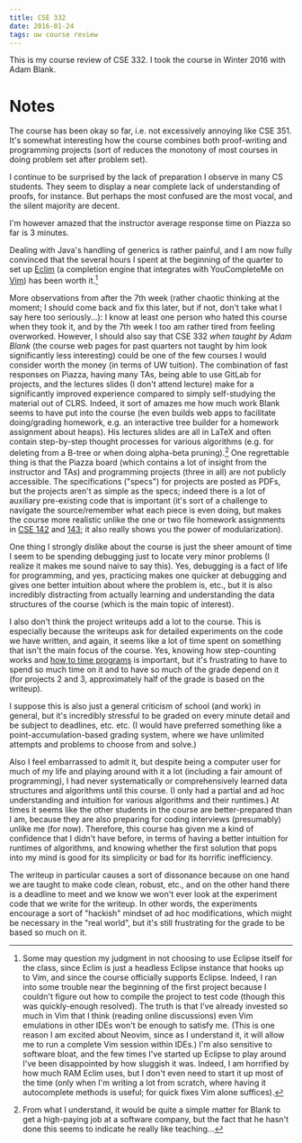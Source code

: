 ```yaml
---
title: CSE 332
date: 2016-01-24
tags: uw course review
---
```


This is my course review of CSE 332. I took the course in Winter 2016 with Adam Blank.

# Notes

The course has been okay so far, i.e. not excessively annoying like CSE 351.
It's somewhat interesting how the course combines both proof-writing and programming projects (sort of reduces the monotony of most courses in doing problem set after problem set).

I continue to be surprised by the lack of preparation I observe in many CS students.
They seem to display a near complete lack of understanding of proofs, for instance.
But perhaps the most confused are the most vocal, and the silent majority are decent.

I'm however amazed that the instructor average response time on Piazza so far is 3 minutes.

Dealing with Java's handling of generics is rather painful, and I am now fully convinced that the several hours I spent at the beginning of the quarter to set up [Eclim](http://eclim.org/) (a completion engine that integrates with YouCompleteMe on [Vim]()) has been worth it.[^eclipse]

More observations from after the 7th week (rather chaotic thinking at
the moment; I should come back and fix this later, but if not, don't
take what I say here too seriously...): I know at least one person
who hated this course when they took it, and by the 7th week I too am
rather tired from feeling overworked. However, I should also say that
CSE 332 *when taught by Adam Blank* (the course web pages for past
quarters not taught by him look significantly less interesting) could be
one of the few courses I would consider worth the money (in terms of UW
tuition). The combination of fast responses on Piazza, having many TAs,
being able to use GitLab for projects, and the lectures slides (I don't
attend lecture) make for a significantly improved experience compared to
simply self-studying the material out of CLRS. Indeed, it sort of amazes
me how much work Blank seems to have put into the course (he even builds
web apps to facilitate doing/grading homework, e.g. an interactive tree
builder for a homework assignment about heaps). His lectures slides are
all in LaTeX and often contain step-by-step thought processes for
various algorithms (e.g. for deleting from a B-tree or when doing
alpha-beta pruning).[^job] One regrettable thing is that the Piazza
board (which contains a lot of insight from the instructor and TAs) and
programming projects (three in all) are not publicly accessible.  The
specifications ("specs") for projects are posted as PDFs, but the
projects aren't as simple as the specs; indeed there is a lot of
auxiliary pre-existing code that is important (it's sort of a challenge
to navigate the source/remember what each piece is even doing, but makes
the course more realistic unlike the one or two file homework
assignments in [CSE 142]() and [143](cse-143); it also really shows you
the power of modularization).

One thing I strongly dislike about the course is just the sheer amount
of time I seem to be spending debugging just to locate very minor
problems (I realize it makes me sound naive to say this). Yes, debugging
is a fact of life for programming, and yes, practicing makes one quicker
at debugging and gives one better intuition about where the problem is,
etc., but it is also incredibly distracting from actually learning and
understanding the data structures of the course (which is the main topic
of interest).

I also don't think the project writeups add a lot to the course. This is
especially because the writeups ask for detailed experiments on the code
we have written, and again, it seems like a lot of time spent on
something that isn't the main focus of the course.  Yes, knowing how
step-counting works and [how to time
programs](https://homes.cs.washington.edu/~djg/teachingMaterials/grossmanSPAC_forkJoinFramework.html#timing)
is important, but it's frustrating to have to spend so much time on it
and to have so much of the grade depend on it (for projects 2 and 3,
approximately half of the grade is based on the writeup).

I suppose this is also just a general criticism of school (and work) in
general, but it's incredibly stressful to be graded on every minute
detail and be subject to deadlines, etc. etc. (I would have preferred
something like a point-accumulation-based grading system, where we have
unlimited attempts and problems to choose from and solve.)

Also I feel embarrassed to admit it, but despite being a computer user
for much of my life and playing around with it a lot (including a fair
amount of programming), I had never systematically or comprehensively
learned data structures and algorithms until this course.  (I only had a
partial and ad hoc understanding and intuition for various algorithms
and their runtimes.) At times it seems like the other students in the
course are better-prepared than I am, because they are also preparing
for coding interviews (presumably) unlike me (for now).  Therefore, this
course has given me a kind of confidence that I didn't have before, in
terms of having a better intuition for runtimes of algorithms, and
knowing whether the first solution that pops into my mind is good for
its simplicity or bad for its horrific inefficiency.

The writeup in particular causes a sort of dissonance because on one hand we are taught to make code clean, robust, etc., and on the other hand there is a deadline to meet and we know we won't ever look at the experiment code that we write for the writeup. In other words, the experiments encourage a sort of "hackish" mindset of ad hoc modifications, which might be necessary in the "real world", but it's still frustrating for the grade to be based so much on it.

[^eclipse]: Some may question my judgment in not choosing to use Eclipse itself for the class, since Eclim is just a headless Eclipse instance that hooks up to Vim, and since the course officially supports Eclipse.
Indeed, I ran into some trouble near the beginning of the first project because I couldn't figure out how to compile the project to test code (though this was quickly-enough resolved).
The truth is that I've already invested so much in Vim that I think (reading online discussions) even Vim emulations in other IDEs won't be enough to satisfy me. 
(This is one reason I am excited about Neovim, since as I understand it, it will allow me to run a complete Vim session within IDEs.)
I'm also sensitive to software bloat, and the few times I've started up Eclipse to play around I've been disappointed by how sluggish it was.
Indeed, I am horrified by how much RAM Eclim uses, but I don't even need to start it up most of the time (only when I'm writing a lot from scratch, where having it autocomplete methods is useful; for quick fixes Vim alone suffices).

[^job]: From what I understand, it would be quite a simple matter for
Blank to get a high-paying job at a software company, but the fact that
he hasn't done this seems to indicate he really like teaching...
